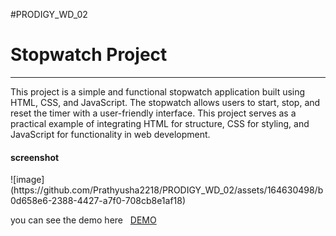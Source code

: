 #PRODIGY_WD_02
# Stopwatch Project
----------------------------
<p>This project is a simple and functional stopwatch application built using HTML, CSS, and JavaScript. The stopwatch allows users to start, stop, and reset the timer with a user-friendly interface. This project serves as a practical example of integrating HTML for structure, CSS for styling, and JavaScript for functionality in web development.</p>
<h4>screenshot</h4>
![image](https://github.com/Prathyusha2218/PRODIGY_WD_02/assets/164630498/b0d658e6-2388-4427-a7f0-708cb8e1af18)



<p>you can see the demo here &nbsp; <a href="https://prathyusha2218.github.io/PRODIGY_WD_02/">DEMO </a></p>
